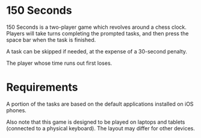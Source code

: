 # 150 Seconds

150 Seconds is a two-player game which revolves around a chess clock. Players will take turns completing the prompted tasks, and then press the space bar when the task is finished.

A task can be skipped if needed, at the expense of a 30-second penalty.

The player whose time runs out first loses.


# Requirements

A portion of the tasks are based on the default applications installed on iOS phones.

Also note that this game is designed to be played on laptops and tablets (connected to a physical keyboard). The layout may differ for other devices.
